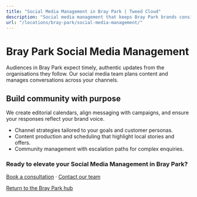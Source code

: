 ```yaml
---
title: "Social Media Management in Bray Park | Tweed Cloud"
description: "Social media management that keeps Bray Park brands consistent and engaging."
url: "/locations/bray-park/social-media-management/"
---
```


# Bray Park Social Media Management

Audiences in Bray Park expect timely, authentic updates from the organisations they follow. Our social media team plans content and manages conversations across your channels.

## Build community with purpose

We create editorial calendars, align messaging with campaigns, and ensure your responses reflect your brand voice.

- Channel strategies tailored to your goals and customer personas.
- Content production and scheduling that highlight local stories and offers.
- Community management with escalation paths for complex enquiries.

### Ready to elevate your Social Media Management in Bray Park?

[Book a consultation](/consultation/) · [Contact our team](/contact/)

[Return to the Bray Park hub](/locations/bray-park/)
